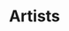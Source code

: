 ---
layout: default
title: Artists
parent: Wrapper
grand_parent: Индекс
permalink: /references/wrapper/artists
---